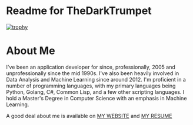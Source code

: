 # Readme for TheDarkTrumpet

[![trophy](https://github-profile-trophy.vercel.app/?username=TheDarkTrumpet&row=2&column=7&theme=monokai)](https://github-profile-trophy.vercel.app/?username=TheDarkTrumpet&row=3&column=7&theme=monokai)

# About Me

I've been an application developer for since, professionally, 2005 and unprofessionally since the mid 1990s.  I've also been heavily involved in Data Analysis and Machine Learning since around 2012.  I'm proficient in a number of programming languages, with my primary languages being Python, Golang, C#, Common Lisp, and a few other scripting languages.  I hold a Master's Degree in Computer Science with an emphasis in Machine Learning.

A good deal about me is available on [MY WEBSITE](https://thedarktrumpet.com/about/) and [MY RESUME](https://thedarktrumpet.com/resume/)
